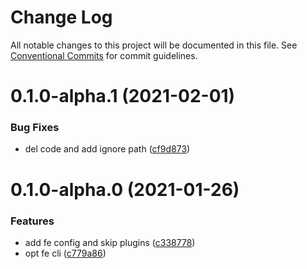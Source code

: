 # Change Log

All notable changes to this project will be documented in this file.
See [Conventional Commits](https://conventionalcommits.org) for commit guidelines.

# 0.1.0-alpha.1 (2021-02-01)


### Bug Fixes

* del code and add ignore path ([cf9d873](https://e.coding.net/nolonger21-01/fe-cli/fe-cli/commits/cf9d8730d48e2a7efe7701531f2adea73e8d0a7b))



# 0.1.0-alpha.0 (2021-01-26)


### Features

* add fe config and skip plugins ([c338778](https://e.coding.net/nolonger21-01/fe-cli/fe-cli/commits/c33877882005ffb72516b13daeeddcedb46821f9))
* opt fe cli ([c779a86](https://e.coding.net/nolonger21-01/fe-cli/fe-cli/commits/c779a86e75af96c818185f4f6c9c5524aec9f2d9))
